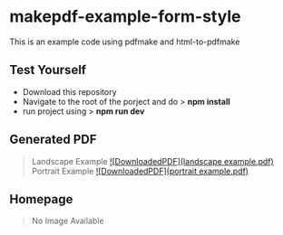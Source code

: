 # makepdf-example-form-style

This is an example code using pdfmake and html-to-pdfmake

## Test Yourself
- Download this repository
- Navigate to the root of the porject and do > **npm install**
- run project using > **npm run dev**

## Generated PDF
> Landscape Example [![DownloadedPDF](landscape example.pdf)](https://github.com/pradeept95/makepdf-example-form-style/blob/main/landscape%20example.pdf)
> Portrait Example [![DownloadedPDF](portrait example.pdf)](https://github.com/pradeept95/makepdf-example-form-style/blob/main/portrait%20example.pdf)

## Homepage
> No Image Available


